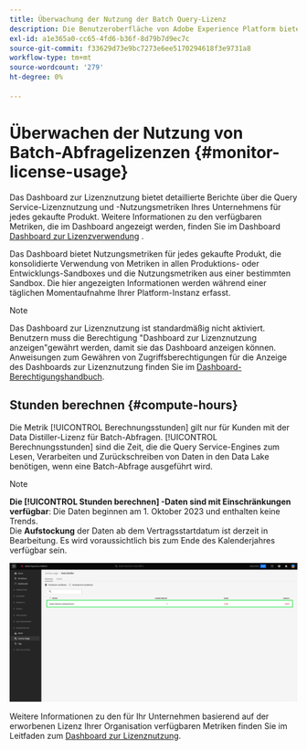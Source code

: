 ```yaml
---
title: Überwachung der Nutzung der Batch Query-Lizenz
description: Die Benutzeroberfläche von Adobe Experience Platform bietet ein Dashboard, über das Sie wichtige Informationen zur Verwendung der Data Distiller-Lizenz durch Ihr Unternehmen anzeigen können.
exl-id: a1e365a0-cc65-4fd6-b36f-8d79b7d9ec7c
source-git-commit: f33629d73e9bc7273e6ee5170294618f3e9731a8
workflow-type: tm+mt
source-wordcount: '279'
ht-degree: 0%

---
```


# Überwachen der Nutzung von Batch-Abfragelizenzen {#monitor-license-usage}

Das Dashboard zur Lizenznutzung bietet detaillierte Berichte über die Query Service-Lizenznutzung und -Nutzungsmetriken Ihres Unternehmens für jedes gekaufte Produkt. Weitere Informationen zu den verfügbaren Metriken, die im Dashboard angezeigt werden, finden Sie im Dashboard [Dashboard zur Lizenzverwendung](../../dashboards/guides/license-usage.md#available-metrics) .

Das Dashboard bietet Nutzungsmetriken für jedes gekaufte Produkt, die konsolidierte Verwendung von Metriken in allen Produktions- oder Entwicklungs-Sandboxes und die Nutzungsmetriken aus einer bestimmten Sandbox. Die hier angezeigten Informationen werden während einer täglichen Momentaufnahme Ihrer Platform-Instanz erfasst.

>[!NOTE]
>
>Das Dashboard zur Lizenznutzung ist standardmäßig nicht aktiviert. Benutzern muss die Berechtigung &quot;Dashboard zur Lizenznutzung anzeigen&quot;gewährt werden, damit sie das Dashboard anzeigen können. Anweisungen zum Gewähren von Zugriffsberechtigungen für die Anzeige des Dashboards zur Lizenznutzung finden Sie im [Dashboard-Berechtigungshandbuch](../../dashboards/permissions.md).

## Stunden berechnen {#compute-hours}

Die Metrik [!UICONTROL  Berechnungsstunden] gilt nur für Kunden mit der Data Distiller-Lizenz für Batch-Abfragen. [!UICONTROL Berechnungsstunden] sind die Zeit, die die Query Service-Engines zum Lesen, Verarbeiten und Zurückschreiben von Daten in den Data Lake benötigen, wenn eine Batch-Abfrage ausgeführt wird.

>[!NOTE]
>
>**Die [!UICONTROL Stunden berechnen] -Daten sind mit Einschränkungen verfügbar**: Die Daten beginnen am 1. Oktober 2023 und enthalten keine Trends.<br>Die **Aufstockung** der Daten ab dem Vertragsstartdatum ist derzeit in Bearbeitung. Es wird voraussichtlich bis zum Ende des Kalenderjahres verfügbar sein.

![Das Dashboard zur Lizenznutzung mit hervorgehobener Metrik für die Berechnungsstunden.](../images/data-distiller/compute-hours.png)

Weitere Informationen zu den für Ihr Unternehmen basierend auf der erworbenen Lizenz Ihrer Organisation verfügbaren Metriken finden Sie im Leitfaden zum [Dashboard zur Lizenznutzung](../../dashboards/guides/license-usage.md).
